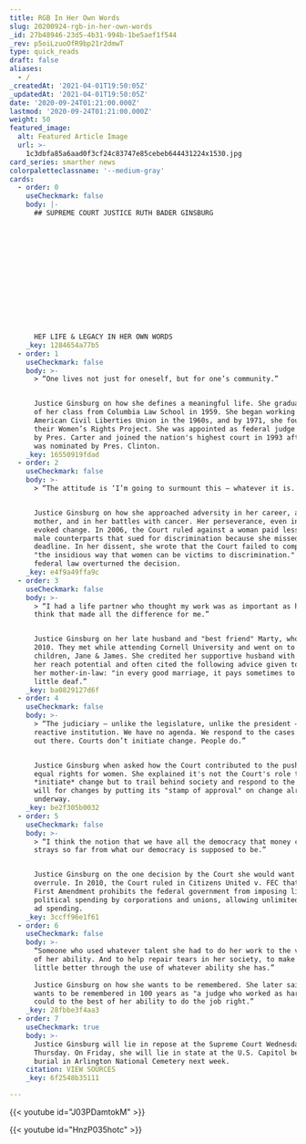 ```yaml
---
title: RGB In Her Own Words
slug: 20200924-rgb-in-her-own-words
_id: 27b48946-23d5-4b31-994b-1be5aef1f544
_rev: p5oiLzuoOfR9bp21r2dmwT
type: quick_reads
draft: false
aliases:
  - /
_createdAt: '2021-04-01T19:50:05Z'
_updatedAt: '2021-04-01T19:50:05Z'
date: '2020-09-24T01:21:00.000Z'
lastmod: '2020-09-24T01:21:00.000Z'
weight: 50
featured_image:
  alt: Featured Article Image
  url: >-
    1c3dbfa85a6aad0f3cf24c83747e85cebeb644431224x1530.jpg
card_series: smarther news
colorpaletteclassname: '--medium-gray'
cards:
  - order: 0
    useCheckmark: false
    body: |-
      ## SUPREME COURT JUSTICE RUTH BADER GINSBURG





        
        
        
        
        
        
        


      HEF LIFE & LEGACY IN HER OWN WORDS
    _key: 1284654a77b5
  - order: 1
    useCheckmark: false
    body: >-
      > “One lives not just for oneself, but for one’s community.”


      Justice Ginsburg on how she defines a meaningful life. She graduated top
      of her class from Columbia Law School in 1959. She began working with the
      American Civil Liberties Union in the 1960s, and by 1971, she founded
      their Women’s Rights Project. She was appointed as federal judge in 1980
      by Pres. Carter and joined the nation's highest court in 1993 after she
      was nominated by Pres. Clinton.
    _key: 16550919fdad
  - order: 2
    useCheckmark: false
    body: >-
      > “The attitude is ‘I’m going to surmount this – whatever it is.’”


      Justice Ginsburg on how she approached adversity in her career, as a
      mother, and in her battles with cancer. Her perseverance, even in defeat,
      evoked change. In 2006, the Court ruled against a woman paid less than her
      male counterparts that sued for discrimination because she missed a
      deadline. In her dissent, she wrote that the Court failed to comprehend
      "the insidious way that women can be victims to discrimination." A 2009
      federal law overturned the decision.
    _key: e4f9a49ffa9c
  - order: 3
    useCheckmark: false
    body: >-
      > “I had a life partner who thought my work was as important as his, and I
      think that made all the difference for me.”


      Justice Ginsburg on her late husband and "best friend" Marty, who died in
      2010. They met while attending Cornell University and went on to have two
      children, Jane & James. She credited her supportive husband with helping
      her reach potential and often cited the following advice given to her by
      her mother-in-law: "in every good marriage, it pays sometimes to be a
      little deaf.”
    _key: ba0829127d6f
  - order: 4
    useCheckmark: false
    body: >-
      > “The judiciary – unlike the legislature, unlike the president – is a
      reactive institution. We have no agenda. We respond to the cases that are
      out there. Courts don’t initiate change. People do.”


      Justice Ginsburg when asked how the Court contributed to the push for
      equal rights for women. She explained it's not the Court's role to
      *initiate* change but to trail behind society and respond to the people's
      will for changes by putting its "stamp of approval" on change already
      underway.
    _key: be2f305b0032
  - order: 5
    useCheckmark: false
    body: >-
      > “I think the notion that we have all the democracy that money can buy
      strays so far from what our democracy is supposed to be.”


      Justice Ginsburg on the one decision by the Court she would want to
      overrule. In 2010, the Court ruled in Citizens United v. FEC that the
      First Amendment prohibits the federal government from imposing limits on
      political spending by corporations and unions, allowing unlimited campaign
      ad spending.
    _key: 3ccff96e1f61
  - order: 6
    useCheckmark: false
    body: >-
      “Someone who used whatever talent she had to do her work to the very best
      of her ability. And to help repair tears in her society, to make things a
      little better through the use of whatever ability she has.”  
        
      Justice Ginsburg on how she wants to be remembered. She later said she
      wants to be remembered in 100 years as "a judge who worked as hard as she
      could to the best of her ability to do the job right.”
    _key: 28fbbe3f4aa3
  - order: 7
    useCheckmark: true
    body: >-
      Justice Ginsburg will lie in repose at the Supreme Court Wednesday and
      Thursday. On Friday, she will lie in state at the U.S. Capitol before her
      burial in Arlington National Cemetery next week.
    citation: VIEW SOURCES
    _key: 6f2548b35111

---
```

{{< youtube id="J03PDamtokM" >}}

{{< youtube id="HnzP035hotc" >}}